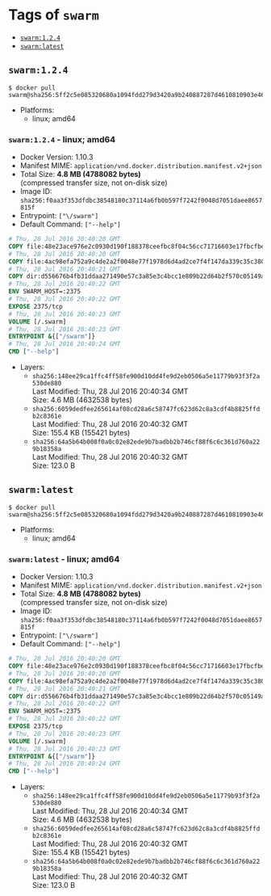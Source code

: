 <!-- THIS FILE IS GENERATED VIA './update-tag-details.sh' -->

# Tags of `swarm`

-	[`swarm:1.2.4`](#swarm124)
-	[`swarm:latest`](#swarmlatest)

## `swarm:1.2.4`

```console
$ docker pull swarm@sha256:5ff2c5e085320680a1094fdd279d3420a9b240887287d4610810903e46a3ee50
```

-	Platforms:
	-	linux; amd64

### `swarm:1.2.4` - linux; amd64

-	Docker Version: 1.10.3
-	Manifest MIME: `application/vnd.docker.distribution.manifest.v2+json`
-	Total Size: **4.8 MB (4788082 bytes)**  
	(compressed transfer size, not on-disk size)
-	Image ID: `sha256:f0aa3f353dfdbc38548180c37114a6fb0b597f7242f0048d7051daee8657815f`
-	Entrypoint: `["\/swarm"]`
-	Default Command: `["--help"]`

```dockerfile
# Thu, 28 Jul 2016 20:40:20 GMT
COPY file:48e23ace976e2c0930d190f188378ceefbc8f04c56cc71716603e17fbcfbe23d in /swarm
# Thu, 28 Jul 2016 20:40:20 GMT
COPY file:4ac98efa752a9c4de2a2f0048e77f1978d6d4ad2ce7f4f147da339c35c380e81 in /etc/ssl/certs/ca-certificates.crt
# Thu, 28 Jul 2016 20:40:21 GMT
COPY dir:d556676b4fb31ddaa271490e57c3a85e3c4bcc1e809b22d64b2f570c05149a22 in /tmp
# Thu, 28 Jul 2016 20:40:22 GMT
ENV SWARM_HOST=:2375
# Thu, 28 Jul 2016 20:40:22 GMT
EXPOSE 2375/tcp
# Thu, 28 Jul 2016 20:40:23 GMT
VOLUME [/.swarm]
# Thu, 28 Jul 2016 20:40:23 GMT
ENTRYPOINT &{["/swarm"]}
# Thu, 28 Jul 2016 20:40:24 GMT
CMD ["--help"]
```

-	Layers:
	-	`sha256:148ee29ca1ffc4ff58fe900d10dd4fe9d2eb0506a5e11779b93f3f2a530de880`  
		Last Modified: Thu, 28 Jul 2016 20:40:34 GMT  
		Size: 4.6 MB (4632538 bytes)
	-	`sha256:6059dedfee265614af08cd28a6c58747fc623d62c8a3cdf4b8825ffdb2c8361e`  
		Last Modified: Thu, 28 Jul 2016 20:40:32 GMT  
		Size: 155.4 KB (155421 bytes)
	-	`sha256:64a5b64b008f0a0c02e82ede9b7badbb2b746cf88f6c6c361d760a229b18358a`  
		Last Modified: Thu, 28 Jul 2016 20:40:32 GMT  
		Size: 123.0 B

## `swarm:latest`

```console
$ docker pull swarm@sha256:5ff2c5e085320680a1094fdd279d3420a9b240887287d4610810903e46a3ee50
```

-	Platforms:
	-	linux; amd64

### `swarm:latest` - linux; amd64

-	Docker Version: 1.10.3
-	Manifest MIME: `application/vnd.docker.distribution.manifest.v2+json`
-	Total Size: **4.8 MB (4788082 bytes)**  
	(compressed transfer size, not on-disk size)
-	Image ID: `sha256:f0aa3f353dfdbc38548180c37114a6fb0b597f7242f0048d7051daee8657815f`
-	Entrypoint: `["\/swarm"]`
-	Default Command: `["--help"]`

```dockerfile
# Thu, 28 Jul 2016 20:40:20 GMT
COPY file:48e23ace976e2c0930d190f188378ceefbc8f04c56cc71716603e17fbcfbe23d in /swarm
# Thu, 28 Jul 2016 20:40:20 GMT
COPY file:4ac98efa752a9c4de2a2f0048e77f1978d6d4ad2ce7f4f147da339c35c380e81 in /etc/ssl/certs/ca-certificates.crt
# Thu, 28 Jul 2016 20:40:21 GMT
COPY dir:d556676b4fb31ddaa271490e57c3a85e3c4bcc1e809b22d64b2f570c05149a22 in /tmp
# Thu, 28 Jul 2016 20:40:22 GMT
ENV SWARM_HOST=:2375
# Thu, 28 Jul 2016 20:40:22 GMT
EXPOSE 2375/tcp
# Thu, 28 Jul 2016 20:40:23 GMT
VOLUME [/.swarm]
# Thu, 28 Jul 2016 20:40:23 GMT
ENTRYPOINT &{["/swarm"]}
# Thu, 28 Jul 2016 20:40:24 GMT
CMD ["--help"]
```

-	Layers:
	-	`sha256:148ee29ca1ffc4ff58fe900d10dd4fe9d2eb0506a5e11779b93f3f2a530de880`  
		Last Modified: Thu, 28 Jul 2016 20:40:34 GMT  
		Size: 4.6 MB (4632538 bytes)
	-	`sha256:6059dedfee265614af08cd28a6c58747fc623d62c8a3cdf4b8825ffdb2c8361e`  
		Last Modified: Thu, 28 Jul 2016 20:40:32 GMT  
		Size: 155.4 KB (155421 bytes)
	-	`sha256:64a5b64b008f0a0c02e82ede9b7badbb2b746cf88f6c6c361d760a229b18358a`  
		Last Modified: Thu, 28 Jul 2016 20:40:32 GMT  
		Size: 123.0 B
